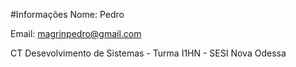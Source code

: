 #Informações
Nome: Pedro

Email: magrinpedro@gmail.com

CT Desevolvimento de Sistemas - Turma I1HN - SESI Nova Odessa
